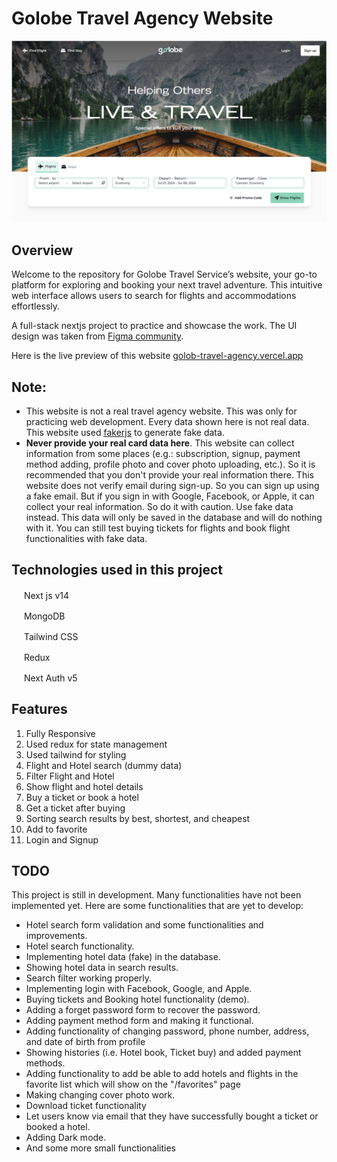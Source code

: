 # Golobe Travel Agency Website

![Home Screen Golobe Travel Agency](/preview.jpg)

## Overview

Welcome to the repository for Golobe Travel Service’s website, your go-to platform for exploring and booking your next travel adventure. This intuitive web interface allows users to search for flights and accommodations effortlessly.

A full-stack nextjs project to practice and showcase the work. The UI design was taken from [Figma community](https://www.figma.com/community/file/1182308758714734501/golobe-travel-agency-website).

Here is the live preview of this website [golob-travel-agency.vercel.app](https://golob-travel-agency.vercel.app)

## Note:

- This website is not a real travel agency website. This was only for practicing web development. Every data shown here is not real data. This website used [fakerjs](https://fakerjs.dev/) to generate fake data.
- **Never provide your real card data here**. This website can collect information from some places (e.g.: subscription, signup, payment method adding, profile photo and cover photo uploading, etc.). So it is recommended that you don't provide your real information there. This website does not verify email during sign-up. So you can sign up using a fake email. But if you sign in with Google, Facebook, or Apple, it can collect your real information. So do it with caution. Use fake data instead. This data will only be saved in the database and will do nothing with it. You can still test buying tickets for flights and book flight functionalities with fake data.

## Technologies used in this project

<img src="https://nextjs.org/favicon.ico" width="16" height="16"> Next js v14

<img src="https://www.mongodb.com/assets/images/global/favicon.ico" width="16" height="16"> MongoDB

<img src="https://tailwindcss.com/favicons/favicon-32x32.png?v=3" width="16" height="16"> Tailwind CSS

<img src="https://redux.js.org/img/favicon/favicon.ico" width="16" height="16"> Redux

<img src="https://authjs.dev/favicon-32x32.png" width="16" height="16"> Next Auth v5

## Features

1. Fully Responsive
2. Used redux for state management
3. Used tailwind for styling
4. Flight and Hotel search (dummy data)
5. Filter Flight and Hotel
6. Show flight and hotel details
7. Buy a ticket or book a hotel
8. Get a ticket after buying
9. Sorting search results by best, shortest, and cheapest
10. Add to favorite
11. Login and Signup

## TODO

This project is still in development. Many functionalities have not been implemented yet. Here are some functionalities that are yet to develop:

- Hotel search form validation and some functionalities and improvements.
- Hotel search functionality.
- Implementing hotel data (fake) in the database.
- Showing hotel data in search results.
- Search filter working properly.
- Implementing login with Facebook, Google, and Apple.
- Buying tickets and Booking hotel functionality (demo).
- Adding a forget password form to recover the password.
- Adding payment method form and making it functional.
- Adding functionality of changing password, phone number, address, and date of birth from profile
- Showing histories (i.e. Hotel book, Ticket buy) and added payment methods.
- Adding functionality to add be able to add hotels and flights in the favorite list which will show on the "/favorites" page
- Making changing cover photo work.
- Download ticket functionality
- Let users know via email that they have successfully bought a ticket or booked a hotel.
- Adding Dark mode.
- And some more small functionalities
